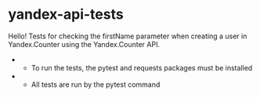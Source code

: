 # yandex-api-tests
Hello! 
Tests for checking the firstName parameter when creating a user in Yandex.Counter using the Yandex.Counter API.
- - To run the tests, the pytest and requests packages must be installed
- - All tests are run by the pytest command
